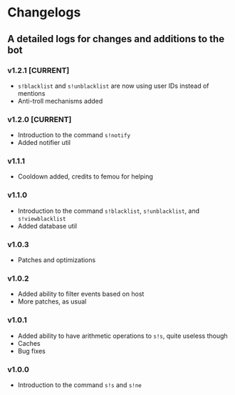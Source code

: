 # Changelogs
## A detailed logs for changes and additions to the bot

### v1.2.1 [CURRENT]
* `s!blacklist` and `s!unblacklist` are now using user IDs instead of mentions
* Anti-troll mechanisms added

### v1.2.0 [CURRENT]
* Introduction to the command `s!notify`
* Added notifier util

### v1.1.1
* Cooldown added, credits to femou for helping

### v1.1.0
* Introduction to the command `s!blacklist`, `s!unblacklist`, and `s!viewblacklist`
* Added database util

### v1.0.3
* Patches and optimizations

### v1.0.2
* Added ability to filter events based on host
* More patches, as usual

### v1.0.1
* Added ability to have arithmetic operations to `s!s`, quite useless though
* Caches
* Bug fixes
### v1.0.0
* Introduction to the command `s!s` and `s!ne`